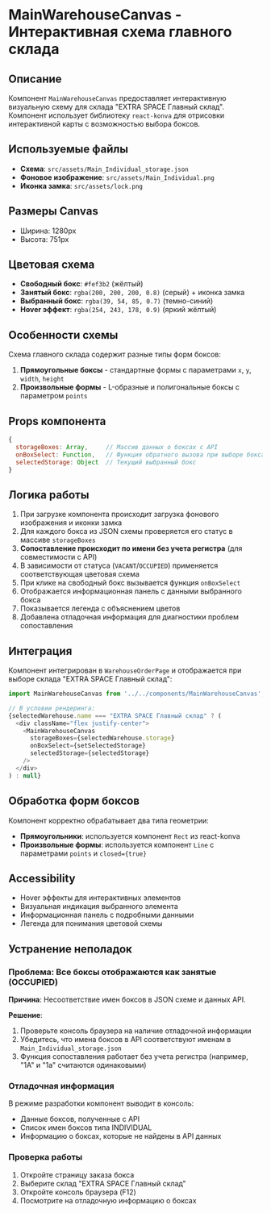 # MainWarehouseCanvas - Интерактивная схема главного склада

## Описание
Компонент `MainWarehouseCanvas` предоставляет интерактивную визуальную схему для склада "EXTRA SPACE Главный склад". Компонент использует библиотеку `react-konva` для отрисовки интерактивной карты с возможностью выбора боксов.

## Используемые файлы
- **Схема**: `src/assets/Main_Individual_storage.json`
- **Фоновое изображение**: `src/assets/Main_Individual.png`
- **Иконка замка**: `src/assets/lock.png`

## Размеры Canvas
- Ширина: 1280px
- Высота: 751px

## Цветовая схема
- **Свободный бокс**: `#fef3b2` (жёлтый)
- **Занятый бокс**: `rgba(200, 200, 200, 0.8)` (серый) + иконка замка
- **Выбранный бокс**: `rgba(39, 54, 85, 0.7)` (темно-синий)
- **Hover эффект**: `rgba(254, 243, 178, 0.9)` (яркий жёлтый)

## Особенности схемы
Схема главного склада содержит разные типы форм боксов:
1. **Прямоугольные боксы** - стандартные формы с параметрами `x`, `y`, `width`, `height`
2. **Произвольные формы** - L-образные и полигональные боксы с параметром `points`

## Props компонента
```javascript
{
  storageBoxes: Array,     // Массив данных о боксах с API
  onBoxSelect: Function,   // Функция обратного вызова при выборе бокса
  selectedStorage: Object  // Текущий выбранный бокс
}
```

## Логика работы
1. При загрузке компонента происходит загрузка фонового изображения и иконки замка
2. Для каждого бокса из JSON схемы проверяется его статус в массиве `storageBoxes`
3. **Сопоставление происходит по имени без учета регистра** (для совместимости с API)
4. В зависимости от статуса (`VACANT`/`OCCUPIED`) применяется соответствующая цветовая схема
5. При клике на свободный бокс вызывается функция `onBoxSelect`
6. Отображается информационная панель с данными выбранного бокса
7. Показывается легенда с объяснением цветов
8. Добавлена отладочная информация для диагностики проблем сопоставления

## Интеграция
Компонент интегрирован в `WarehouseOrderPage` и отображается при выборе склада "EXTRA SPACE Главный склад":

```javascript
import MainWarehouseCanvas from '../../components/MainWarehouseCanvas';

// В условии рендеринга:
{selectedWarehouse.name === "EXTRA SPACE Главный склад" ? (
  <div className="flex justify-center">
    <MainWarehouseCanvas
      storageBoxes={selectedWarehouse.storage}
      onBoxSelect={setSelectedStorage}
      selectedStorage={selectedStorage}
    />
  </div>
) : null}
```

## Обработка форм боксов
Компонент корректно обрабатывает два типа геометрии:
- **Прямоугольники**: используется компонент `Rect` из react-konva
- **Произвольные формы**: используется компонент `Line` с параметрами `points` и `closed={true}`

## Accessibility
- Hover эффекты для интерактивных элементов
- Визуальная индикация выбранного элемента
- Информационная панель с подробными данными
- Легенда для понимания цветовой схемы

## Устранение неполадок

### Проблема: Все боксы отображаются как занятые (OCCUPIED)
**Причина**: Несоответствие имен боксов в JSON схеме и данных API.

**Решение**: 
1. Проверьте консоль браузера на наличие отладочной информации
2. Убедитесь, что имена боксов в API соответствуют именам в `Main_Individual_storage.json`
3. Функция сопоставления работает без учета регистра (например, "1A" и "1a" считаются одинаковыми)

### Отладочная информация
В режиме разработки компонент выводит в консоль:
- Данные боксов, полученные с API
- Список имен боксов типа INDIVIDUAL
- Информацию о боксах, которые не найдены в API данных

### Проверка работы
1. Откройте страницу заказа бокса
2. Выберите склад "EXTRA SPACE Главный склад"
3. Откройте консоль браузера (F12)
4. Посмотрите на отладочную информацию о боксах 